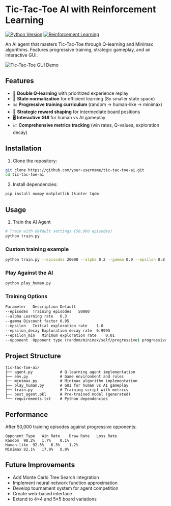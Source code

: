# Tic-Tac-Toe AI with Reinforcement Learning

[![Python Version](https://img.shields.io/badge/python-3.8%2B-blue)](https://python.org)
[![Reinforcement Learning](https://img.shields.io/badge/Reinforcement%20Learning-Q--learning-orange)](https://en.wikipedia.org/wiki/Q-learning)

An AI agent that masters Tic-Tac-Toe through Q-learning and Minimax algorithms. Features progressive training, strategic gameplay, and an interactive GUI.

![Tic-Tac-Toe GUI Demo](gui_screenshot.png) <!-- Replace with actual screenshot -->

## Features

- 🧠 **Double Q-learning** with prioritized experience replay
- 🔁 **State normalization** for efficient learning (8x smaller state space)
- 📊 **Progressive training curriculum** (random → human-like → minimax)
- 🎯 **Strategic reward shaping** for intermediate board positions
- 🖥️ **Interactive GUI** for human vs AI gameplay
- 📈 **Comprehensive metrics tracking** (win rates, Q-values, exploration decay)

## Installation

1. Clone the repository:
```bash
git clone https://github.com/your-username/tic-tac-toe-ai.git
cd tic-tac-toe-ai
```
2. Install dependencies:
```bash
pip install numpy matplotlib tkinter tqdm
```

## Usage
1. Train the AI Agent
```bash
# Train with default settings (50,000 episodes)
python train.py
```

### Custom training example
```bash
python train.py --episodes 20000 --alpha 0.2 --gamma 0.9 --epsilon 0.8
```

### Play Against the AI
```bash
python play_human.py
```

### Training Options
```bash
Parameter	Description	Default
--episodes	Training episodes	50000
--alpha	Learning rate	0.3
--gamma	Discount factor	0.95
--epsilon	Initial exploration rate	1.0
--epsilon_decay	Exploration decay rate	0.9995
--epsilon_min	Minimum exploration rate	0.01
--opponent	Opponent type (random/minimax/self/progressive)	progressive
```

## Project Structure
```text
tic-tac-toe-ai/
├── agent.py            # Q-learning agent implementation
├── env.py              # Game environment and rules
├── minimax.py          # Minimax algorithm implementation
├── play_human.py       # GUI for human vs AI gameplay
├── train.py            # Training script with metrics
├── best_agent.pkl      # Pre-trained model (generated)
└── requirements.txt    # Python dependencies
```

## Performance
After 50,000 training episodes against progressive opponents:
```table
Opponent Type	Win Rate	Draw Rate	Loss Rate
Random	98.2%	1.7%	0.1%
Human-like	92.5%	6.3%	1.2%
Minimax	82.1%	17.9%	0.0%
```

## Future Improvements
- Add Monte Carlo Tree Search integration
- Implement neural network function approximation
- Develop tournament system for agent competition
- Create web-based interface
- Extend to 4×4 and 5×5 board variations
